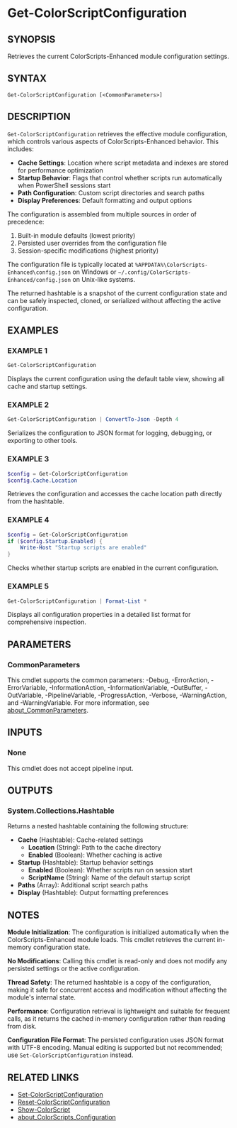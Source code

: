 ﻿---
document type: cmdlet
external help file: ColorScripts-Enhanced-help.xml
HelpUri: https://github.com/Nick2bad4u/ps-color-scripts-enhanced
Module Name: ColorScripts-Enhanced
ms.date: 10/26/2025
PlatyPS schema version: 2024-05-01
---

# Get-ColorScriptConfiguration

## SYNOPSIS

Retrieves the current ColorScripts-Enhanced module configuration settings.

## SYNTAX

```
Get-ColorScriptConfiguration [<CommonParameters>]
```

## DESCRIPTION

`Get-ColorScriptConfiguration` retrieves the effective module configuration, which controls various aspects of ColorScripts-Enhanced behavior. This includes:

- **Cache Settings**: Location where script metadata and indexes are stored for performance optimization
- **Startup Behavior**: Flags that control whether scripts run automatically when PowerShell sessions start
- **Path Configuration**: Custom script directories and search paths
- **Display Preferences**: Default formatting and output options

The configuration is assembled from multiple sources in order of precedence:
1. Built-in module defaults (lowest priority)
2. Persisted user overrides from the configuration file
3. Session-specific modifications (highest priority)

The configuration file is typically located at `%APPDATA%\ColorScripts-Enhanced\config.json` on Windows or `~/.config/ColorScripts-Enhanced/config.json` on Unix-like systems.

The returned hashtable is a snapshot of the current configuration state and can be safely inspected, cloned, or serialized without affecting the active configuration.

## EXAMPLES

### EXAMPLE 1

```powershell
Get-ColorScriptConfiguration
```

Displays the current configuration using the default table view, showing all cache and startup settings.

### EXAMPLE 2

```powershell
Get-ColorScriptConfiguration | ConvertTo-Json -Depth 4
```

Serializes the configuration to JSON format for logging, debugging, or exporting to other tools.

### EXAMPLE 3

```powershell
$config = Get-ColorScriptConfiguration
$config.Cache.Location
```

Retrieves the configuration and accesses the cache location path directly from the hashtable.

### EXAMPLE 4

```powershell
$config = Get-ColorScriptConfiguration
if ($config.Startup.Enabled) {
    Write-Host "Startup scripts are enabled"
}
```

Checks whether startup scripts are enabled in the current configuration.

### EXAMPLE 5

```powershell
Get-ColorScriptConfiguration | Format-List *
```

Displays all configuration properties in a detailed list format for comprehensive inspection.

## PARAMETERS

### CommonParameters

This cmdlet supports the common parameters: -Debug, -ErrorAction, -ErrorVariable,
-InformationAction, -InformationVariable, -OutBuffer, -OutVariable, -PipelineVariable,
-ProgressAction, -Verbose, -WarningAction, and -WarningVariable. For more information, see
[about_CommonParameters](https://go.microsoft.com/fwlink/?LinkID=113216).

## INPUTS

### None

This cmdlet does not accept pipeline input.

## OUTPUTS

### System.Collections.Hashtable

Returns a nested hashtable containing the following structure:

- **Cache** (Hashtable): Cache-related settings
  - **Location** (String): Path to the cache directory
  - **Enabled** (Boolean): Whether caching is active
- **Startup** (Hashtable): Startup behavior settings
  - **Enabled** (Boolean): Whether scripts run on session start
  - **ScriptName** (String): Name of the default startup script
- **Paths** (Array): Additional script search paths
- **Display** (Hashtable): Output formatting preferences

## NOTES

**Module Initialization**: The configuration is initialized automatically when the ColorScripts-Enhanced module loads. This cmdlet retrieves the current in-memory configuration state.

**No Modifications**: Calling this cmdlet is read-only and does not modify any persisted settings or the active configuration.

**Thread Safety**: The returned hashtable is a copy of the configuration, making it safe for concurrent access and modification without affecting the module's internal state.

**Performance**: Configuration retrieval is lightweight and suitable for frequent calls, as it returns the cached in-memory configuration rather than reading from disk.

**Configuration File Format**: The persisted configuration uses JSON format with UTF-8 encoding. Manual editing is supported but not recommended; use `Set-ColorScriptConfiguration` instead.

## RELATED LINKS

- [Set-ColorScriptConfiguration](Set-ColorScriptConfiguration.md)
- [Reset-ColorScriptConfiguration](Reset-ColorScriptConfiguration.md)
- [Show-ColorScript](Show-ColorScript.md)
- [about_ColorScripts_Configuration](about_ColorScripts_Configuration.md)
